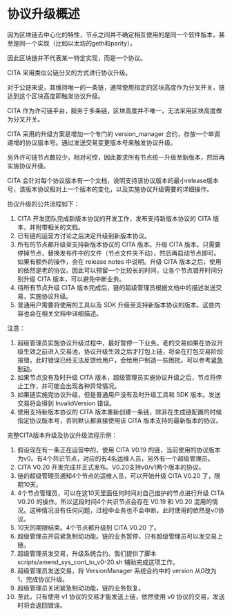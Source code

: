 # 协议升级概述
因为区块链去中心化的特性，节点之间并不确定相互使用的是同一个软件版本，甚至是同一个实现（比如以太坊的geth和parity）。

因此区块链并不代表某一特定实现，而是一个协议。

CITA 采用类似公链分叉的方式进行协议升级。

对于公链来说，其维持唯一的一条链，通常使用指定的区块高度作为分叉开关，链达到这个区块高度即触发协议升级。

CITA 作为许可链平台，服务于多条链，区块高度并不唯一，无法采用区块高度做为分叉开关。

CITA 采用的升级方案是增加一个专门的 version_manager 合约，存放一个单调递增的协议版本号。通过发送交易变更版本号来触发协议升级。

另外许可链节点数较少，相对可控，因此要求所有节点统一升级至新版本，然后再实施协议升级。

CITA 会针对每个协议版本有一个文档，说明支持该协议版本的最小release版本号，该版本协议相对上一个版本的变化，以及实施协议升级需要的详细操作。

协议升级的公共流程如下：

1. CITA 开发团队完成新版本协议的开发工作，发布支持新版本协议的 CITA 版本，并附带相关的文档。
2. 已有链的运营方讨论之后决定升级到新版本协议。
3. 所有的节点都升级至支持新版本协议的 CITA 版本。升级 CITA 版本，只需要停掉节点，替换发布件中的文件（节点文件夹不动），然后再启动节点即可。如果有额外的操作，会在 release notes 中说明。升级 CITA 版本之后，使用的依然是老的协议。因此可以预留一个比较长的时间，让各个节点错开时间分别升级 CITA 版本，可以避免中断业务。
4. 待所有节点升级 CITA 版本完成后，链的超级管理员根据文档中的描述发送交易，实施协议升级。
5. 普通用户需要将使用的工具以及 SDK 升级至支持新版本协议的版本。这些内容也会在相关文档中详细描述。

注意：

1. 超级管理员实施协议升级过程中，最好暂停一下业务。老的交易如果在协议升级生效之前进入交易池，协议升级生效之后才打包上链，将会在打包交易阶段报错，此时错误已经无法反馈给用户，会给用户制造一些困扰。可以参考[紧急制动](.system_management/emergency_brake)。
2. 如果节点没有及时升级 CITA 版本，超级管理员实施协议升级之后，节点将停止工作，并可能会出现各种异常情况。
3. 如果链实施完协议升级，但是普通用户没有及时升级工具和 SDK 版本。发送交易将会得到 InvalidVersion 错误。
4. 使用支持新版本协议的 CITA 版本重新创建一条链，除非在生成链配置的时候指定协议版本号，否则默认都直接使用该 CITA 版本支持的最新版本的协议。

完整CITA版本升级及协议升级流程示例：

1. 假设现在有一条正在运营中的，使用 CITA V0.19 的链，当前使用的协议版本为v0。有4个共识节点，对应的有4名运维人员，另外有一个超级管理员。
2. CITA V0.20 开发完成并正式发布。V0.20支持v0/v1两个版本的协议。
3. 链的超级管理员通知4个节点的运维人员，可以开始升级 CITA V0.20 了，限期10天。
4. 4个节点管理员，可以在这10天里面任何时间对自己维护的节点进行升级 CITA V0.20 的操作。所以这段时间4个共识节点会存在 V0.19 和 V0.20 混用的情况。这种情况没有任何问题，过程中业务也不会中断。此时使用的依然是v0协议。
5. 10天的期限结束。4个节点都升级到 CITA V0.20 了。
6. 超级管理员开启紧急制动功能。链的业务暂停，只有超级管理员可以发交易上链。
7. 超级管理员发交易，升级系统合约。我们提供了脚本 scripts/amend_sys_cont_to_v0-20.sh 辅助完成这项工作。
8. 超级管理员发送交易，将 VersionManager 系统合约中的 version 从0改为1，完成协议升级。
9. 超级管理员关闭紧急制动功能，链的业务恢复。
10. 至此，只有使用 v1 协议的交易才能发送上链，依然使用 v0 协议的交易，发送时将会返回错误。
